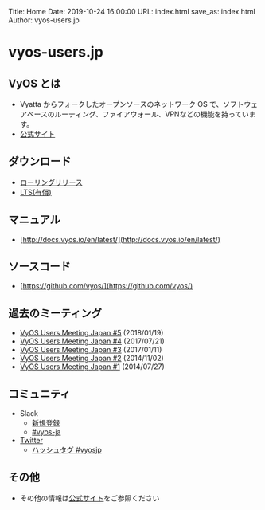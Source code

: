 Title: Home
Date: 2019-10-24 16:00:00
URL: index.html
save_as: index.html
Author: vyos-users.jp

vyos-users.jp
=============

VyOS とは
---------

* Vyatta からフォークしたオープンソースのネットワーク OS で、ソフトウェアベースのルーティング、ファイアウォール、VPNなどの機能を持っています。
* [公式サイト](https://vyos.io/)

ダウンロード
------------

* [ローリングリリース](https://downloads.vyos.io/?dir=rolling/current/amd64)
* [LTS(有償)](https://vyos.io/subscriptions/)

マニュアル
----------

* [http://docs.vyos.io/en/latest/](http://docs.vyos.io/en/latest/)

ソースコード
-------------

* [https://github.com/vyos/](https://github.com/vyos/)

過去のミーティング
------------------

* [VyOS Users Meeting Japan #5](https://vyosjp.connpass.com/event/75477/) (2018/01/19)
* [VyOS Users Meeting Japan #4](https://vyosjp.connpass.com/event/58658/) (2017/07/21)
* [VyOS Users Meeting Japan #3](https://vyosjp.connpass.com/event/47319/) (2017/01/11)
* [VyOS Users Meeting Japan #2](http://vyosjp.connpass.com/event/9667/) (2014/11/02)
* [VyOS Users Meeting Japan #1](http://vyosjp.connpass.com/event/6704/) (2014/07/27)

コミュニティ
------

* Slack
    * [新規登録](http://slack.vyos.io/)
    * [#vyos-ja](https://vyos.slack.com/messages/CAMA2KAHG)
* [Twitter](https://twitter.com/vyosjp)
    * [ハッシュタグ #vyosjp](https://twitter.com/search?q=%23vyosjp&src=typd&f=realtime)

その他
-------

* その他の情報は[公式サイト](https://vyos.io/)をご参照ください
